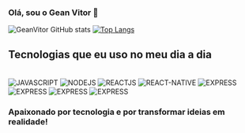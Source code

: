 ### Olá, sou o Gean Vitor 👋

![GeanVitor GitHub stats](https://github-readme-stats.vercel.app/api?username=GeanVitor&show_icons=true&theme=dracula)
[![Top Langs](https://github-readme-stats.vercel.app/api/top-langs/?username=GeanVitor)](https://github.com/GeanVitor/github-readme-stats)

## Tecnologias que eu uso no meu dia a dia
<div style="display: inline_block"><br/>
<img align="center" alt="JAVASCRIPT" src="https://img.shields.io/badge/JavaScript-323330?style=for-the-badge&logo=javascript&logoColor=F7DF1E"/>
<img align="center" alt="NODEJS" src="https://img.shields.io/badge/Node.js-43853D?style=for-the-badge&logo=node.js&logoColor=white"/>
<img align="center" alt="REACTJS" src="https://img.shields.io/badge/React-20232A?style=for-the-badge&logo=react&logoColor=61DAFB"/>
<img align="center" alt="REACT-NATIVE" src="https://img.shields.io/badge/React_Native-20232A?style=for-the-badge&logo=react&logoColor=61DAFB"/>
<img align="center" alt="EXPRESS" src="https://img.shields.io/badge/Express.js-404D59?style=for-the-badge"/>
<img align="center" alt="EXPRESS" src="https://img.shields.io/badge/C%23-239120?style=for-the-badge&logo=c-sharp&logoColor=white"/>
<img align="center" alt="EXPRESS" src="https://img.shields.io/badge/Bootstrap-563D7C?style=for-the-badge&logo=bootstrap&logoColor=white"/>
<img align="center" alt="EXPRESS" src="https://img.shields.io/badge/MongoDB-4EA94B?style=for-the-badge&logo=mongodb&logoColor=white"/>
</div>

### Apaixonado por tecnologia e por transformar ideias em realidade!
